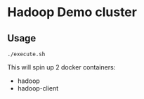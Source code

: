 # Hadoop Demo cluster

## Usage

```
./execute.sh
```

This will spin up 2 docker containers:

* hadoop
* hadoop-client
